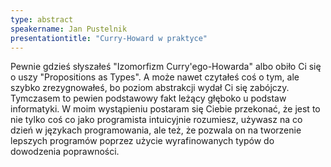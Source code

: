 ```yaml
---
type: abstract
speakername: Jan Pustelnik
presentationtitle: "Curry-Howard w praktyce"
---
```

Pewnie gdzieś słyszałeś "Izomorfizm Curry'ego-Howarda" albo obiło Ci się o uszy "Propositions as Types". A może nawet czytałeś coś o tym, ale szybko zrezygnowałeś, bo poziom abstrakcji wydał Ci się zabójczy.
Tymczasem to pewien podstawowy fakt leżący głęboko u podstaw informatyki. W moim wystąpieniu postaram się Ciebie przekonać, że jest to nie tylko coś co jako programista intuicyjnie rozumiesz, używasz na co dzień w językach programowania, ale też, że pozwala on na tworzenie lepszych programów poprzez użycie wyrafinowanych typów do dowodzenia poprawności.
